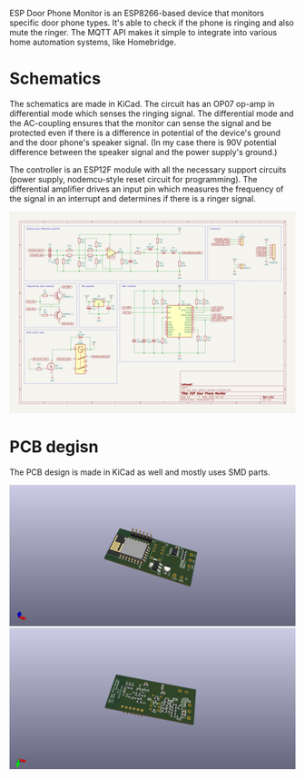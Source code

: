 ESP Door Phone Monitor is an ESP8266-based device that monitors specific door phone types. It's able to check if the phone is ringing and also mute the ringer. The MQTT API makes it simple to integrate into various home automation systems, like Homebridge.

# Schematics

The schematics are made in KiCad. The circuit has an OP07 op-amp in differential mode which senses the ringing signal. The differential mode and the AC-coupling ensures that the monitor can sense the signal and be protected even if there is a difference in potential of the device's ground and the door phone's speaker signal. (In my case there is 90V potential difference between the speaker signal and the power supply's ground.)

The controller is an ESP12F module with all the necessary support circuits (power supply, nodemcu-style reset circuit for programming). The differential amplifier drives an input pin which measures the frequency of the signal in an interrupt and determines if there is a ringer signal.

![Schematics](doc/esp-door-phone-monitor-v2-sch.jpg)

# PCB degisn

The PCB design is made in KiCad as well and mostly uses SMD parts.

![PCB top](doc/esp-door-phone-monitor-v2-top.jpg)
![PCB bottom](doc/esp-door-phone-monitor-v2-bottom.jpg)
